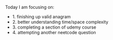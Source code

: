 Today I am focusing on:
</br>

<ul>
<li>
1. finishing up valid anagram 
</li>
<li>
2. better understanding time/space complexity
</li>
<li>
3. completing a section of udemy course
</li>
<li>
4. attempting another neetcode question
</li>
</ul>
